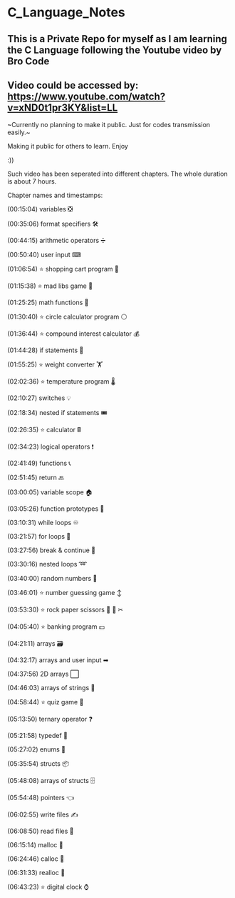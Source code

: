 # C_Language_Notes

## This is a Private Repo for myself as I am learning the C Language following the Youtube video by Bro Code

## Video could be accessed by: https://www.youtube.com/watch?v=xND0t1pr3KY&list=LL

~Currently no planning to make it public.
Just for codes transmission easily.~

Making it public for others to learn. Enjoy

:))

Such video has been seperated into different chapters. The whole duration is about 7 hours.

Chapter names and timestamps:

(00:15:04) variables ❎

(00:35:06) format specifiers 🛠

(00:44:15) arithmetic operators ➗

(00:50:40) user input ⌨

(01:06:54) ⭐ shopping cart program 🛒

(01:15:38) ⭐ mad libs game 📖

(01:25:25) math functions 🧮

(01:30:40) ⭐ circle calculator program ⚪

(01:36:44) ⭐ compound interest calculator 💰

(01:44:28) if statements 🤔

(01:55:25) ⭐ weight converter 🏋

(02:02:36) ⭐ temperature program 🌡

(02:10:27) switches 💡

(02:18:34) nested if statements 🎟

(02:26:35) ⭐ calculator 🖩

(02:34:23) logical operators ❗

(02:41:49) functions 📞

(02:51:45) return 🔙

(03:00:05) variable scope 🏠

(03:05:26) function prototypes 📌

(03:10:31) while loops ♾

(03:21:57) for loops 🔂

(03:27:56) break & continue 🛑

(03:30:16) nested loops ➿

(03:40:00) random numbers 🎲

(03:46:01) ⭐ number guessing game ↕

(03:53:30) ⭐ rock paper scissors 🗿 📄 ✂

(04:05:40) ⭐ banking program 💵

(04:21:11) arrays 🗃

(04:32:17) arrays and user input ➡

(04:37:56) 2D arrays ⬜

(04:46:03) arrays of strings 🧵

(04:58:44) ⭐ quiz game 💯

(05:13:50) ternary operator ❓

(05:21:58) typedef 📛

(05:27:02) enums 📅

(05:35:54) structs 📦

(05:48:08) arrays of structs 🗄

(05:54:48) pointers 👈

(06:02:55) write files ✍

(06:08:50) read files 📖

(06:15:14) malloc 🏢

(06:24:46) calloc 🧹

(06:31:33) realloc 🚢

(06:43:23) ⭐ digital clock ⌚
